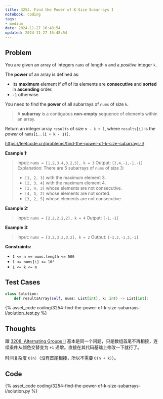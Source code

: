 ```yaml
---
title: 3254. Find the Power of K-Size Subarrays I
notebook: coding
tags:
- medium
date: 2024-11-27 16:48:54
updated: 2024-11-27 16:48:54
---
```

## Problem

You are given an array of integers `nums` of length `n` and a _positive_ integer `k`.

The **power** of an array is defined as:

- Its **maximum** element if _all_ of its elements are **consecutive** and **sorted** in **ascending** order.
- `-1` otherwise.

You need to find the **power** of all subarrays of `nums` of size `k`.

> A **subarray** is a contiguous **non-empty** sequence of elements within an array.

Return an integer array `results` of size `n - k + 1`, where `results[i]` is the _power_ of `nums[i..(i + k - 1)]`.

<https://leetcode.cn/problems/find-the-power-of-k-size-subarrays-i/>

**Example 1:**

> Input: `nums = [1,2,3,4,3,2,5], k = 3`
> Output: `[3,4,-1,-1,-1]`
> Explanation:
> There are 5 subarrays of `nums` of size 3:
>
> - `[1, 2, 3]` with the maximum element 3.
> - `[2, 3, 4]` with the maximum element 4.
> - `[3, 4, 3]` whose elements are not consecutive.
> - `[4, 3, 2]` whose elements are not sorted.
> - `[3, 2, 5]` whose elements are not consecutive.

**Example 2:**

> Input: `nums = [2,2,2,2,2], k = 4`
> Output: `[-1,-1]`

**Example 3:**

> Input: `nums = [3,2,3,2,3,2], k = 2`
> Output: `[-1,3,-1,3,-1]`

**Constraints:**

- `1 <= n == nums.length <= 500`
- `1 <= nums[i] <= 10⁵`
- `1 <= k <= n`

## Test Cases

``` python
class Solution:
    def resultsArray(self, nums: List[int], k: int) -> List[int]:
```

{% asset_code coding/3254-find-the-power-of-k-size-subarrays-i/solution_test.py %}

## Thoughts

跟 [3208. Alternating Groups II](/coding/3208-alternating-groups-ii) 基本是同一个问题，只是数组首尾不再相接，连续条件从颜色交替变为 `+1` 递增。直接在其代码基础上修改一下就行了。

时间复杂度 `O(n)`（没有首尾相接，所以不需要 `O(n + k)`）。

## Code

{% asset_code coding/3254-find-the-power-of-k-size-subarrays-i/solution.py %}
